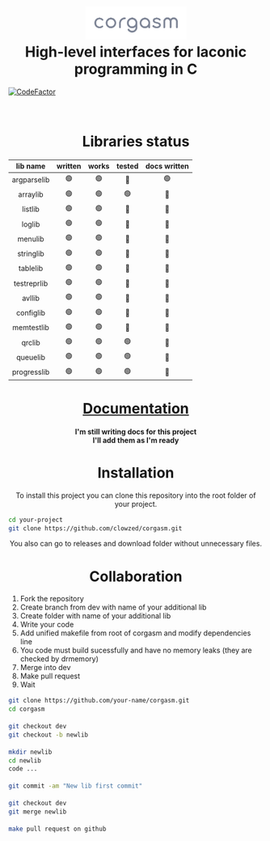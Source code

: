 <h1 align="center">
    <br>
    <a>
        <img src="logo.png" width="200">
    </a>
    <br>
    High-level interfaces for laconic programming in C
    <br>
</h1>

[![CodeFactor](https://www.codefactor.io/repository/github/clowzed/corgasm/badge)](https://www.codefactor.io/repository/github/clowzed/corgasm)

<h1 align="center"> <br>Libraries status<br></h1>

<!---
| lib name    | written | works | tested | docs written |
| ----------- | ------- | ----- | ------ | ------------ |
| argparselib | 🟢    | 🟢  | 🔴   | 🟢         |
| arraylib    | 🟢    | 🟢  | 🟢   | 🔴         |
| listlib     | 🟢    | 🟢  | 🔴   | 🔴         |
| loglib      | 🟢    | 🟢  | 🔴   | 🔴         |
| menulib     | 🟢    | 🟢  | 🔴   | 🔴         |
| stringlib   | 🟢    | 🟢  | 🔴   | 🔴         |
| tablelib    | 🟢    | 🟢  | 🔴   | 🔴         |
| testreprlib | 🟢    | 🟢  | 🔴   | 🔴         |
| avllib      | 🟢    | 🟢  | 🔴   | 🔴         |
| configlib   | 🟢    | 🟢  | 🔴   | 🔴         |
| memtestlib  | 🟢    | 🟢  | 🔴   | 🔴         |
| qrclib      | 🟢    | 🟢  | 🟢   | 🔴         |
\queuelib\🟢    | 🟢  | 🟢   | 🔴         |
|progresslib|🟢    | 🟢  | 🟢   | 🔴         |

https://www.mobilefish.com/services/markdown/markdown.php
Place converted html table into this div
-->

<div align="center">
    <table align="center">
        <thead align="center">
            <tr>
                <th align="center">lib name</th>
                <th align="center">written</th>
                <th align="center">works</th>
                <th align="center">tested</th>
                <th align="center">docs written</th>
            </tr>
        </thead>
        <tbody>
            <tr>
                <td align="center">argparselib</td>
                <td align="center">🟢</td>
                <td align="center">🟢</td>
                <td align="center">🔴</td>
                <td align="center">🟢</td>
            </tr>
            <tr>
                <td align="center">arraylib</td>
                <td align="center">🟢</td>
                <td align="center">🟢</td>
                <td align="center">🟢</td>
                <td align="center">🔴</td>
            </tr>
            <tr>
                <td align="center">listlib</td>
                <td align="center">🟢</td>
                <td align="center">🟢</td>
                <td align="center">🔴</td>
                <td align="center">🔴</td>
            </tr>
            <tr>
                <td align="center">loglib</td>
                <td align="center">🟢</td>
                <td align="center">🟢</td>
                <td align="center">🔴</td>
                <td align="center">🔴</td>
            </tr>
            <tr>
                <td align="center">menulib</td>
                <td align="center">🟢</td>
                <td align="center">🟢</td>
                <td align="center">🔴</td>
                <td align="center">🔴</td>
            </tr>
            <tr>
                <td align="center">stringlib</td>
                <td align="center">🟢</td>
                <td align="center">🟢</td>
                <td align="center">🔴</td>
                <td align="center">🔴</td>
            </tr>
            <tr>
                <td align="center">tablelib</td>
                <td align="center">🟢</td>
                <td align="center">🟢</td>
                <td align="center">🔴</td>
                <td align="center">🔴</td>
            </tr>
            <tr>
                <td align="center">testreprlib</td>
                <td align="center">🟢</td>
                <td align="center">🟢</td>
                <td align="center">🔴</td>
                <td align="center">🔴</td>
            </tr>
            <tr>
                <td align="center">avllib</td>
                <td align="center">🟢</td>
                <td align="center">🟢</td>
                <td align="center">🔴</td>
                <td align="center">🔴</td>
            </tr>
            <tr>
                <td align="center">configlib</td>
                <td align="center">🟢</td>
                <td align="center">🟢</td>
                <td align="center">🔴</td>
                <td align="center">🔴</td>
            </tr>
            <tr>
                <td align="center">memtestlib</td>
                <td align="center">🟢</td>
                <td align="center">🟢</td>
                <td align="center">🔴</td>
                <td align="center">🔴</td>
            </tr>
            <tr>
                <td align="center">qrclib</td>
                <td align="center">🟢</td>
                <td align="center">🟢</td>
                <td align="center">🟢</td>
                <td align="center">🔴</td>
            </tr>
            <tr>
                <td align="center">queuelib</td>
                <td align="center">🟢</td>
                <td align="center">🟢</td>
                <td align="center">🟢</td>
                <td align="center">🔴</td>
            </tr>
            <tr>
                <td align="center">progresslib</td>
                <td align="center">🟢</td>
                <td align="center">🟢</td>
                <td align="center">🟢</td>
                <td align="center">🔴</td>
            </tr>
        </tbody>
    </table>
</div>

<h1 align="center">
    <a href = "http://docorgasm.surge.sh/index">Documentation</a>
</h1>
<h4 align="center">
I'm still writing docs for this project <br>
    I'll add them as I'm ready
</h4>

<h1 align="center">
    Installation
</h1>

<p align="center">
    To install this project you can clone this repository into the root folder of your project.
</p>

```bash
cd your-project
git clone https://github.com/clowzed/corgasm.git
```
<p align="center">
    You also can go to releases and download folder without unnecessary files.
</p>

<h1 align="center">
    Collaboration
</h1>
<ol>
    <li> Fork the repository
    <li> Create branch from dev with name of your additional lib
    <li>Create folder with name of your additional lib
    <li> Write your code
    <li>Add unified makefile from root of corgasm and modify dependencies line
    <li>You code must build sucessfully and have no memory leaks (they are checked by drmemory)
    <li>Merge into dev
    <li>Make pull request
    <li> Wait
</ol>

```bash
git clone https://github.com/your-name/corgasm.git
cd corgasm

git checkout dev
git checkout -b newlib

mkdir newlib
cd newlib
code ...

git commit -am "New lib first commit"

git checkout dev
git merge newlib

make pull request on github
```
